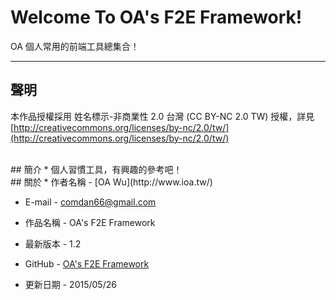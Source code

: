# Welcome To OA's F2E Framework!
OA 個人常用的前端工具總集合！ 

---
## 聲明
本作品授權採用 姓名標示-非商業性 2.0 台灣 (CC BY-NC 2.0 TW) 授權，詳見 [http://creativecommons.org/licenses/by-nc/2.0/tw/](http://creativecommons.org/licenses/by-nc/2.0/tw/)


<br/>
## 簡介
* 個人習慣工具，有興趣的參考吧！

<br/>
## 關於
* 作者名稱 - [OA Wu](http://www.ioa.tw/)

* E-mail - <comdan66@gmail.com>

* 作品名稱 - OA's F2E Framework

* 最新版本 - 1.2

* GitHub - [OA's F2E Framework](https://github.com/comdan66/oaf2e/)

* 更新日期 - 2015/05/26
